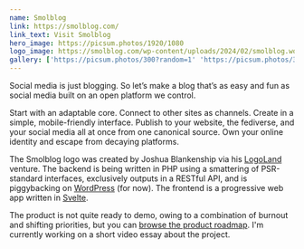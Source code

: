 ```yaml
---
name: Smolblog
link: https://smolblog.com/
link_text: Visit Smolblog
hero_image: https://picsum.photos/1920/1080
logo_image: https://smolblog.com/wp-content/uploads/2024/02/smolblog.wordmark.ondark.png
gallery: ['https://picsum.photos/300?random=1' 'https://picsum.photos/300?random=2' 'https://picsum.photos/300?random=3' 'https://picsum.photos/300?random=4' 'https://picsum.photos/300?random=5']
---
```


Social media is just blogging. So let’s make a blog that’s as easy and fun as social media built on an open platform we
control.

Start with an adaptable core. Connect to other sites as channels. Create in a simple, mobile-friendly interface. Publish
to your website, the fediverse, and your social media all at once from one canonical source. Own your online identity
and escape from decaying platforms.

The Smolblog logo was created by Joshua Blankenship via his [LogoLand][ll] venture. The backend is being written in PHP
using a smattering of PSR-standard interfaces, exclusively outputs in a RESTful API, and is piggybacking on
[WordPress][wp] (for now). The frontend is a progressive web app written in [Svelte][svelte].

The product is not quite ready to demo, owing to a combination of burnout and shifting priorities, but you can [browse
the product roadmap][roadmap]. I'm currently working on a short video essay about the project.

[ll]: https://logoland.biz
[wp]: https://wordpress.org
[svelte]: https://svelte.dev
[roadmap]: https://eph.me/sbkanban
